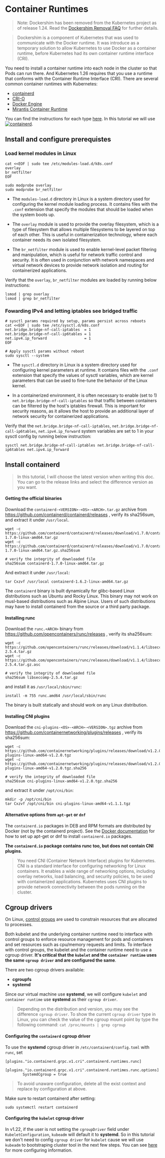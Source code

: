 # Container Runtimes

> Note: Dockershim has been removed from the Kubernetes project as of release 1.24. Read the [Dockershim Removal FAQ](https://kubernetes.io/blog/2022/02/17/dockershim-faq/) for further details.

> Dockershim is a component of Kubernetes that was used to communicate with the Docker runtime. It was introduce as a temporary solution to allow Kubernetes to use Docker as a container runtime, before Kubernetes had its own container runtime interface (CRI).

You need to install a container runtime into each node in the cluster so that Pods can run there. And Kubernetes 1.26 requires that you use a runtime that conforms with the Container Runtime Interface (CRI). There are several common container runtimes with Kubernetes:
* [containerd](https://containerd.io/)
* [CRI-O](https://cri-o.io/)
* [Docker Engine](https://docs.docker.com/engine/)
* [Mirantis Container Runtime](https://docs.mirantis.com/mcr/20.10/overview.html)

You can find the instructions for each type [here](https://kubernetes.io/docs/setup/production-environment/container-runtimes/#cri-versions). In this tutorial we will use <span><a href="https://kubernetes.io/"><img src="https://img.shields.io/badge/-containerd-575757?logo=containerd&logoColor=white" alt="containerd"></a></span>.

## Install and configure prerequistes

### Load kernel modules in Linux

    cat <<EOF | sudo tee /etc/modules-load.d/k8s.conf
    overlay
    br_netfilter
    EOF

    sudo modprobe overlay
    sudo modprobe br_netfilter

* The `modules-load.d` directory in Linux is a system directory used for configuring the kernel module loading process. It contains files with the `.conf` extension that specify the modules that should be loaded when the system boots up.

* The `overlay` module is used to provide the overlay filesystem, which is a type of filesystem that allows multiple filesystems to be layered on top of each other. This is useful in containerization technology, where each container needs its own isolated filesystem.

* The `br_netfilter` module is used to enable kernel-level packet filtering and manipulation, which is useful for network traffic control and security. It is often used in conjunction with network namespaces and virtual network devices to provide network isolation and routing for containerized applications.

Verify that the `overlay`, `br_netfilter` modules are loaded by running below instructions:

    lsmod | grep overlay
    lsmod | grep br_netfilter

### Fowarding IPv4 and letting iptables see bridged traffic

    # sysctl params required by setup, params persist across reboots
    cat <<EOF | sudo tee /etc/sysctl.d/k8s.conf
    net.bridge.bridge-nf-call-iptables  = 1
    net.bridge.bridge-nf-call-ip6tables = 1
    net.ipv4.ip_forward                 = 1
    EOF

    # Apply sysctl params without reboot
    sudo sysctl --system

* The `sysctl.d` directory in Linux is a system directory used for configuring kernel parameters at runtime. It contains files with the `.conf` extension that specify the values of sysctl variables, which are kernel parameters that can be used to fine-tune the behavior of the Linux kernel.

* In a containerized environment, it is often necessary to enable (set to 1) `net.bridge.bridge-nf-call-iptables` so that traffic between containers can be filtered by the host's iptables firewall. This is important for security reasons, as it allows the host to provide an additional layer of network security for containerized applications.

Verify that the `net.bridge.bridge-nf-call-iptables`, `net.bridge.bridge-nf-call-ip6tables`, `net.ipv4.ip_forward` system variables are set to 1 in your sysctl config by running below instruction:

    sysctl net.bridge.bridge-nf-call-iptables net.bridge.bridge-nf-call-ip6tables net.ipv4.ip_forward

## Install containerd

>In this tutorial, I will choose the latest version when writing this doc. You can go to the release links and select the difference version as you want.

#### Getting the official binaries
Download the `containerd-<VERSION>-<OS>-<ARCH>.tar.gz` archive from https://github.com/containerd/containerd/releases , verify its sha256sum, and extract it under `/usr/local`.

    wget -c https://github.com/containerd/containerd/releases/download/v1.7.0/containerd-1.7.0-linux-amd64.tar.gz
    wget -c https://github.com/containerd/containerd/releases/download/v1.7.0/containerd-1.7.0-linux-amd64.tar.gz.sha256sum

    # verify the integrity of downloaded file
    sha256sum containerd-1.7.0-linux-amd64.tar.gz

And extract it under `/usr/local`:

    tar Cxzvf /usr/local containerd-1.6.2-linux-amd64.tar.gz

The `containerd` binary is built dynamically for glibc-based Linux distributions such as Ubuntu and Rocky Linux. This binary may not work on musl-based distributions such as Alpine Linux. Users of such distributions may have to install containerd from the source or a third party package.

#### Installing runc

Download the `runc.<ARCH>` binary from https://github.com/opencontainers/runc/releases , verify its sha256sum:

    wget -c https://github.com/opencontainers/runc/releases/download/v1.1.4/libseccomp-2.5.4.tar.gz
    wget -c https://github.com/opencontainers/runc/releases/download/v1.1.4/libseccomp-2.5.4.tar.gz.asc

    # verify the integrity of downloaded file
    sha256sum libseccomp-2.5.4.tar.gz

and install it as `/usr/local/sbin/runc`:

    install -m 755 runc.amd64 /usr/local/sbin/runc

The binary is built statically and should work on any Linux distribution.

#### Installing CNI plugins

Download the `cni-plugins-<OS>-<ARCH>-<VERSION>.tgz` archive from https://github.com/containernetworking/plugins/releases , verify its sha256sum:

    wget -c https://github.com/containernetworking/plugins/releases/download/v1.2.0/cni-plugins-linux-amd64-v1.2.0.tgz
    wget -c https://github.com/containernetworking/plugins/releases/download/v1.2.0/cni-plugins-linux-amd64-v1.2.0.tgz.sha256

    # verify the integrity of downloaded file
    sha256sum cni-plugins-linux-amd64-v1.2.0.tgz.sha256

and extract it under `/opt/cni/bin`:

    mkdir -p /opt/cni/bin
    tar Cxzvf /opt/cni/bin cni-plugins-linux-amd64-v1.1.1.tgz

#### Alternative options from `apt-get` or `dnf`

The `containerd.io` packages in DEB and RPM formats are distributed by Docker (not by the containerd project). See the [Docker documentation](https://docs.docker.com/desktop/install/linux-install/) for how to set up apt-get or dnf to install `containerd.io` packages.

**The `containerd.io` package contains runc too, but does not contain CNI plugins.**

>You need CNI (Container Network Interface) plugins for Kubernetes.
CNI is a standard interface for configuring networking for Linux containers. It enables a wide range of networking options, including overlay networks, load balancing, and security policies, to be used with containerized applications. Kubernetes uses CNI plugins to provide network connectivity between the pods running on the cluster. 

## Cgroup drivers

On Linux, [control groups](https://docs.kernel.org/admin-guide/cgroup-v1/cgroups.html) are used to constrain resources that are allocated to processes.

Both kubelet and the underlying container runtime need to interface with control groups to enforce resource management for pods and containers and set resources such as cpu/memory requests and limits. To interface with control groups, the kubelet and the container runtime need to use a cgroup driver. **It's critical that the `kubelet` and the `container runtime` uses the same `cgroup driver` and are configured the same**.

There are two cgroup drivers available:

* **cgroupfs**
* **systemd**

Since our virtual machine use **systemd**, we will configure `kubelet` and `container runtime` use **systemd** as their `cgroup driver`.


>Depending on the distribution and version, you may see the difference `cgroup driver`. To show the current `cgroup driver` type in Linux, you can check the value of the cgroup mount point by type the following command: `cat /proc/mounts | grep cgroup`

#### Configuring the `containerd` cgroup driver

To use the **systemd** cgroup driver in `/etc/containerd/config.toml` with `runc`, set

    [plugins."io.containerd.grpc.v1.cri".containerd.runtimes.runc]
        [plugins."io.containerd.grpc.v1.cri".containerd.runtimes.runc.options]
            SystemdCgroup = true

>To avoid unaware configuration, delete all the exist context and replace by configuration at above.

Make sure to restart containerd after setting:

    sudo systemctl restart containerd

#### Configuring the `kubelet` cgroup driver

In v1.22, if the user is not setting the `cgroupDriver` field under `KubeletConfiguration`, `kubeadm` will default it to **systemd**. 
So in this tutorial we don't need to config `cgroup driver` for `kubelet` cause we will use `kubeadm` to bootstraping cluster tool in the next few steps.
You can see [here](https://kubernetes.io/docs/tasks/administer-cluster/kubeadm/configure-cgroup-driver/#configuring-the-kubelet-cgroup-driver) for more configuring information.
